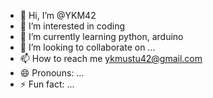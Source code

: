 - 👋 Hi, I’m @YKM42
- 👀 I’m interested in coding
- 🌱 I’m currently learning python, arduino
- 💞️ I’m looking to collaborate on ...
- 📫 How to reach me ykmustu42@gmail.com
- 😄 Pronouns: ...
- ⚡ Fun fact: ...

<!---
YKM42/YKM42 is a ✨ special ✨ repository because its `README.md` (this file) appears on your GitHub profile.
You can click the Preview link to take a look at your changes.
--->
